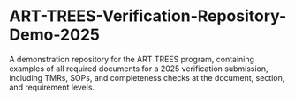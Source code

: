 # ART-TREES-Verification-Repository-Demo-2025
A demonstration repository for the ART TREES program, containing examples of all required documents for a 2025 verification submission, including TMRs, SOPs, and completeness checks at the document, section, and requirement levels.

